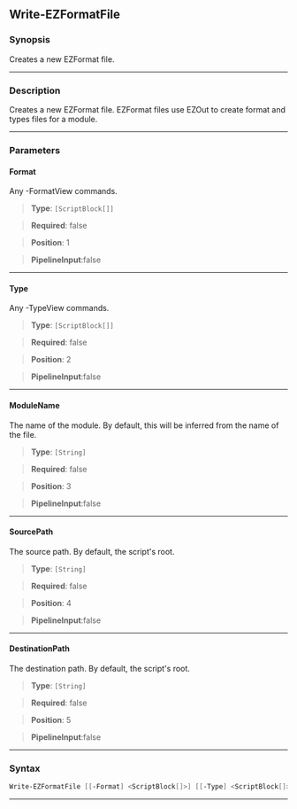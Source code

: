 
Write-EZFormatFile
------------------
### Synopsis
Creates a new EZFormat file.

---
### Description

Creates a new EZFormat file.  EZFormat files use EZOut to create format and types files for a module.

---
### Parameters
#### **Format**

Any -FormatView commands.



> **Type**: ```[ScriptBlock[]]```

> **Required**: false

> **Position**: 1

> **PipelineInput**:false



---
#### **Type**

Any -TypeView commands.



> **Type**: ```[ScriptBlock[]]```

> **Required**: false

> **Position**: 2

> **PipelineInput**:false



---
#### **ModuleName**

The name of the module.  By default, this will be inferred from the name of the file.



> **Type**: ```[String]```

> **Required**: false

> **Position**: 3

> **PipelineInput**:false



---
#### **SourcePath**

The source path.  By default, the script's root.



> **Type**: ```[String]```

> **Required**: false

> **Position**: 4

> **PipelineInput**:false



---
#### **DestinationPath**

The destination path.  By default, the script's root.



> **Type**: ```[String]```

> **Required**: false

> **Position**: 5

> **PipelineInput**:false



---
### Syntax
```PowerShell
Write-EZFormatFile [[-Format] <ScriptBlock[]>] [[-Type] <ScriptBlock[]>] [[-ModuleName] <String>] [[-SourcePath] <String>] [[-DestinationPath] <String>] [<CommonParameters>]
```
---


